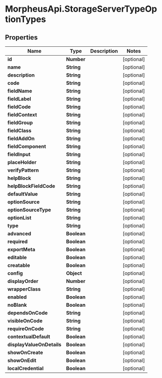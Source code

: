 # MorpheusApi.StorageServerTypeOptionTypes

## Properties

Name | Type | Description | Notes
------------ | ------------- | ------------- | -------------
**id** | **Number** |  | [optional] 
**name** | **String** |  | [optional] 
**description** | **String** |  | [optional] 
**code** | **String** |  | [optional] 
**fieldName** | **String** |  | [optional] 
**fieldLabel** | **String** |  | [optional] 
**fieldCode** | **String** |  | [optional] 
**fieldContext** | **String** |  | [optional] 
**fieldGroup** | **String** |  | [optional] 
**fieldClass** | **String** |  | [optional] 
**fieldAddOn** | **String** |  | [optional] 
**fieldComponent** | **String** |  | [optional] 
**fieldInput** | **String** |  | [optional] 
**placeHolder** | **String** |  | [optional] 
**verifyPattern** | **String** |  | [optional] 
**helpBlock** | **String** |  | [optional] 
**helpBlockFieldCode** | **String** |  | [optional] 
**defaultValue** | **String** |  | [optional] 
**optionSource** | **String** |  | [optional] 
**optionSourceType** | **String** |  | [optional] 
**optionList** | **String** |  | [optional] 
**type** | **String** |  | [optional] 
**advanced** | **Boolean** |  | [optional] 
**required** | **Boolean** |  | [optional] 
**exportMeta** | **Boolean** |  | [optional] 
**editable** | **Boolean** |  | [optional] 
**creatable** | **Boolean** |  | [optional] 
**config** | **Object** |  | [optional] 
**displayOrder** | **Number** |  | [optional] 
**wrapperClass** | **String** |  | [optional] 
**enabled** | **Boolean** |  | [optional] 
**noBlank** | **Boolean** |  | [optional] 
**dependsOnCode** | **String** |  | [optional] 
**visibleOnCode** | **String** |  | [optional] 
**requireOnCode** | **String** |  | [optional] 
**contextualDefault** | **Boolean** |  | [optional] 
**displayValueOnDetails** | **Boolean** |  | [optional] 
**showOnCreate** | **Boolean** |  | [optional] 
**showOnEdit** | **Boolean** |  | [optional] 
**localCredential** | **Boolean** |  | [optional] 


